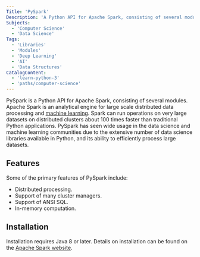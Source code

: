 ```yaml
---
Title: 'PySpark'
Description: 'A Python API for Apache Spark, consisting of several modules.'
Subjects:
  - 'Computer Science'
  - 'Data Science'
Tags:
  - 'Libraries'
  - 'Modules'
  - 'Deep Learning'
  - 'AI'
  - 'Data Structures'
CatalogContent:
  - 'learn-python-3'
  - 'paths/computer-science'
---
```


PySpark is a Python API for Apache Spark, consisting of several modules. Apache Spark is an analytical engine for large scale distributed data processing and [machine learning](https://www.codecademy.com/resources/docs/general/machine-learning). Spark can run operations on very large datasets on distributed clusters about 100 times faster than traditional Python applications. PySpark has seen wide usage in the data science and machine learning communities due to the extensive number of data science libraries available in Python, and its ability to efficiently process large datasets.

## Features

Some of the primary features of PySpark include:

- Distributed processing.
- Support of many cluster managers.
- Support of ANSI SQL.
- In-memory computation.

## Installation

Installation requires Java 8 or later. Details on installation can be found on the [Apache Spark website](https://spark.apache.org/docs/latest/api/python/getting_started/install.html).
